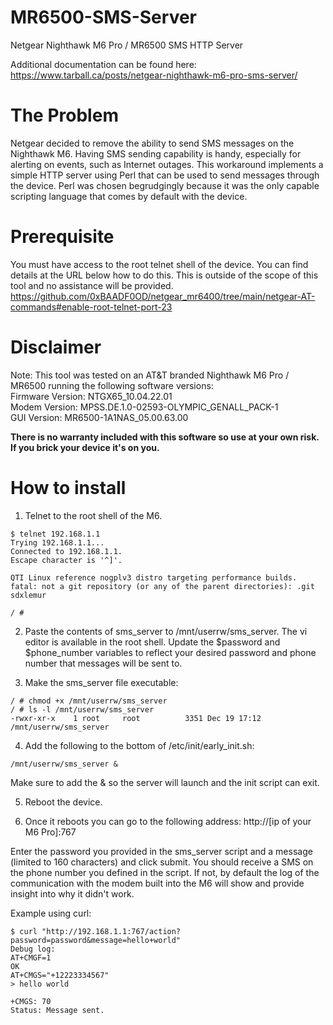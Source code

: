 # MR6500-SMS-Server
Netgear Nighthawk M6 Pro / MR6500 SMS HTTP Server

Additional documentation can be found here:  
https://www.tarball.ca/posts/netgear-nighthawk-m6-pro-sms-server/

# The Problem
Netgear decided to remove the ability to send SMS messages on the Nighthawk M6. Having SMS sending capability is handy, especially for alerting on events, such as Internet outages. This workaround implements a simple HTTP server using Perl that can be used to send messages through the device. Perl was chosen begrudgingly because it was the only capable scripting language that comes by default with the device.

# Prerequisite
You must have access to the root telnet shell of the device. You can find details at the URL below how to do this. This is outside of the scope of this tool and no assistance will be provided.  
https://github.com/0xBAADF0OD/netgear_mr6400/tree/main/netgear-AT-commands#enable-root-telnet-port-23

# Disclaimer
Note: This tool was tested on an AT&T branded Nighthawk M6 Pro / MR6500 running the following software versions:  
Firmware Version: NTGX65_10.04.22.01  
Modem Version: MPSS.DE.1.0-02593-OLYMPIC_GENALL_PACK-1  
GUI Version: MR6500-1A1NAS_05.00.63.00  

**There is no warranty included with this software so use at your own risk. If you brick your device it's on you.**

# How to install
1. Telnet to the root shell of the M6.
```
$ telnet 192.168.1.1
Trying 192.168.1.1...
Connected to 192.168.1.1.
Escape character is '^]'.

QTI Linux reference nogplv3 distro targeting performance builds. fatal: not a git repository (or any of the parent directories): .git sdxlemur

/ #
```
2. Paste the contents of sms_server to /mnt/userrw/sms_server. The vi editor is available in the root shell. Update the $password and $phone_number variables to reflect your desired password and phone number that messages will be sent to.

3. Make the sms_server file executable:
```
/ # chmod +x /mnt/userrw/sms_server
/ # ls -l /mnt/userrw/sms_server
-rwxr-xr-x    1 root     root          3351 Dec 19 17:12 /mnt/userrw/sms_server
```
4. Add the following to the bottom of /etc/init/early_init.sh:
```
/mnt/userrw/sms_server &
```
Make sure to add the & so the server will launch and the init script can exit.

5. Reboot the device.

6. Once it reboots you can go to the following address:
http://[ip of your M6 Pro]:767

Enter the password you provided in the sms_server script and a message (limited to 160 characters) and click submit. You should receive a SMS on the phone number you defined in the script. If not, by default the log of the communication with the modem built into the M6 will show and provide insight into why it didn't work.

Example using curl:
```
$ curl "http://192.168.1.1:767/action?password=password&message=hello+world"
Debug log:
AT+CMGF=1
OK
AT+CMGS="+12223334567"
> hello world

+CMGS: 70
Status: Message sent.
```
